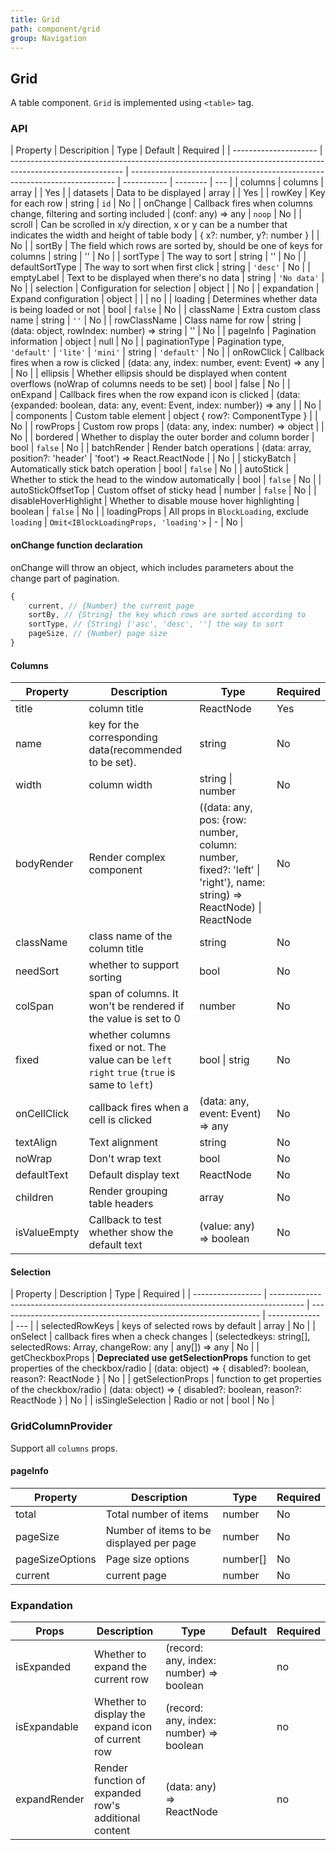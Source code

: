 ```yaml
---
title: Grid
path: component/grid
group: Navigation
---
```


## Grid

A table component. `Grid` is implemented using `<table>` tag.

### API

| Property              | Descripition                                                                                               | Type                                                                       | Default     | Required |
| --------------------- | ---------------------------------------------------------------------------------------------------------- | -------------------------------------------------------------------------- | ----------- | -------- | --- |
| columns               | columns                                                                                                    | array                                                                      |             | Yes      |
| datasets              | Data to be displayed                                                                                       | array                                                                      |             | Yes      |
| rowKey                | Key for each row                                                                                           | string                                                                     | `id`        | No       |
| onChange              | Callback fires when columns change, filtering and sorting included                                         | (conf: any) => any                                                         | `noop`      | No       |
| scroll                | Can be scrolled in x/y direction, x or y can be a number that indicates the width and height of table body | { x?: number, y?: number }                                                 |             | No       |
| sortBy                | The field which rows are sorted by, should be one of keys for columns                                      | string                                                                     | ''          | No       |
| sortType              | The way to sort                                                                                            | string                                                                     | ''          | No       |
| defaultSortType       | The way to sort when first click                                                                           | string                                                                     | `'desc'`    | No       |
| emptyLabel            | Text to be displayed when there's no data                                                                  | string                                                                     | `'No data'` | No       |
| selection             | Configuration for selection                                                                                | object                                                                     |             | No       |
| expandation           | Expand configuration                                                                                       | object                                                                     |             |          | no  |
| loading               | Determines whether data is being loaded or not                                                             | bool                                                                       | `false`     | No       |
| className             | Extra custom class name                                                                                    | string                                                                     | `''`        | No       |
| rowClassName          | Class name for row                                                                                         | string \| (data: object, rowIndex: number) => string                       | ''          | No       |
| pageInfo              | Pagination information                                                                                     | object                                                                     | null        | No       |
| paginationType        | Pagination type, `'default'` \| `'lite'` \| `'mini'`                                                       | string                                                                     | `'default'` | No       |
| onRowClick            | Callback fires when a row is clicked                                                                       | (data: any, index: number, event: Event) => any                            |             | No       |
| ellipsis              | Whether ellipsis should be displayed when content overflows (noWrap of columns needs to be set)            | bool                                                                       | false       | No       |
| onExpand              | Callback fires when the row expand icon is clicked                                                         | (data: {expanded: boolean, data: any, event: Event, index: number}) => any |             | No       |
| components            | Custom table element                                                                                       | object { row?: ComponentType }                                             |             | No       |
| rowProps              | Custom row props                                                                                           | (data: any, index: number) => object                                       |             | No       |
| bordered              | Whether to display the outer border and column border                                                      | bool                                                                       | `false`     | No       |
| batchRender           | Render batch operations                                                                                    | (data: array, position?: 'header' \| 'foot') => React.ReactNode            |             | No       |
| stickyBatch           | Automatically stick batch operation                                                                        | bool                                                                       | `false`     | No       |
| autoStick             | Whether to stick the head to the window automatically                                                      | bool                                                                       | `false`     | No       |
| autoStickOffsetTop    | Custom offset of sticky head                                                                               | number                                                                     | `false`     | No       |
| disableHoverHighlight | Whether to disable mouse hover highlighting                                                                | boolean                                                                    | `false`     | No       |
| loadingProps          | All props in `BlockLoading`, exclude `loading`                                                             | `Omit<IBlockLoadingProps, 'loading'>`                                      | -           | No       |

#### onChange function declaration

onChange will throw an object, which includes parameters about the change part of pagination.

```js
{
	current, // {Number} the current page
	sortBy, // {String} the key which rows are sorted according to
	sortType, // {String} ['asc', 'desc', ''] the way to sort
	pageSize, // {Number} page size
}
```

#### Columns

| Property     | Description                                                                                     | Type                                                                                                                 | Required |
| ------------ | ----------------------------------------------------------------------------------------------- | -------------------------------------------------------------------------------------------------------------------- | -------- |
| title        | column title                                                                                    | ReactNode                                                                                                            | Yes      |
| name         | key for the corresponding data(recommended to be set).                                          | string                                                                                                               | No       |
| width        | column width                                                                                    | string \| number                                                                                                     | No       |
| bodyRender   | Render complex component                                                                        | ((data: any, pos: {row: number, column: number, fixed?: 'left' \| 'right'}, name: string) => ReactNode) \| ReactNode | No       |
| className    | class name of the column title                                                                  | string                                                                                                               | No       |
| needSort     | whether to support sorting                                                                      | bool                                                                                                                 | No       |
| colSpan      | span of columns. It won't be rendered if the value is set to 0                                  | number                                                                                                               | No       |
| fixed        | whether columns fixed or not. The value can be `left` `right` `true` (`true` is same to `left`) | bool \| strig                                                                                                        | No       |
| onCellClick  | callback fires when a cell is clicked                                                           | (data: any, event: Event) => any                                                                                     | No       |
| textAlign    | Text alignment                                                                                  | string                                                                                                               | No       |
| noWrap       | Don't wrap text                                                                                 | bool                                                                                                                 | No       |
| defaultText  | Default display text                                                                            | ReactNode                                                                                                            | No       |
| children     | Render grouping table headers                                                                   | array                                                                                                                | No       |
| isValueEmpty | Callback to test whether show the default text                                                  | (value: any) => boolean                                                                                              | No       |

#### Selection

| Property          | Description                                                                            | Type                                                              | Required      |
| ----------------- | -------------------------------------------------------------------------------------- | ----------------------------------------------------------------- | ------------- | --- |
| selectedRowKeys   | keys of selected rows by default                                                       | array                                                             | No            |
| onSelect          | callback fires when a check changes                                                    | (selectedkeys: string[], selectedRows: Array<any>, changeRow: any | any[]) => any | No  |
| getCheckboxProps  | **Depreciated use getSelectionProps** function to get properties of the checkbox/radio | (data: object) => { disabled?: boolean, reason?: ReactNode }      | No            |
| getSelectionProps | function to get properties of the checkbox/radio                                       | (data: object) => { disabled?: boolean, reason?: ReactNode }      | No            |
| isSingleSelection | Radio or not                                                                           | bool                                                              | No            |

### GridColumnProvider

Support all `columns` props.

#### pageInfo

| Property        | Description                              | Type     | Required |
| --------------- | ---------------------------------------- | -------- | -------- |
| total           | Total number of items                    | number   | No       |
| pageSize        | Number of items to be displayed per page | number   | No       |
| pageSizeOptions | Page size options                        | number[] | No       |
| current         | current page                             | number   | No       |

### Expandation

| Props        | Description                                          | Type                                    | Default | Required |
| ------------ | ---------------------------------------------------- | --------------------------------------- | ------- | -------- |
| isExpanded   | Whether to expand the current row                    | (record: any, index: number) => boolean |         | no       |
| isExpandable | Whether to display the expand icon of current row    | (record: any, index: number) => boolean |         | no       |
| expandRender | Render function of expanded row's additional content | (data: any) => ReactNode                |         | no       |

<style>
  .switch {
		margin-bottom: 10px;
  }
  .big-size {
  	font-size: 20px;
  }
</style>
